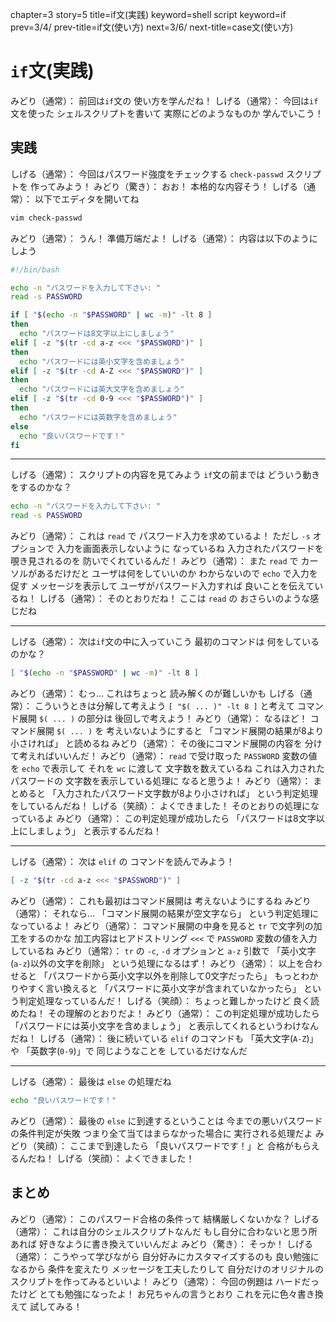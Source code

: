 chapter=3
story=5
title=if文(実践)
keyword=shell script
keyword=if
prev=3/4/
prev-title=if文(使い方)
next=3/6/
next-title=case文(使い方)

# `if`文(実践)

みどり（通常）：
  前回は`if`文の
  使い方を学んだね！
しげる（通常）：
  今回は`if`文を使った
  シェルスクリプトを書いて
  実際にどのようなものか
  学んでいこう！

## 実践

しげる（通常）：
  今回はパスワード強度をチェックする
  `check-passwd` スクリプトを
  作ってみよう！
みどり（驚き）：
  おお！
  本格的な内容そう！
しげる（通常）：
  以下でエディタを開いてね

```bash
vim check-passwd
```

みどり（通常）：
  うん！
  準備万端だよ！
しげる（通常）：
  内容は以下のようにしよう

```bash
#!/bin/bash

echo -n "パスワードを入力して下さい: "
read -s PASSWORD

if [ "$(echo -n "$PASSWORD" | wc -m)" -lt 8 ]
then
  echo "パスワードは8文字以上にしましょう"
elif [ -z "$(tr -cd a-z <<< "$PASSWORD")" ]
then
  echo "パスワードには英小文字を含めましょう"
elif [ -z "$(tr -cd A-Z <<< "$PASSWORD")" ]
then
  echo "パスワードには英大文字を含めましょう"
elif [ -z "$(tr -cd 0-9 <<< "$PASSWORD")" ]
then
  echo "パスワードには英数字を含めましょう"
else
  echo "良いパスワードです！"
fi
```

----

しげる（通常）：
  スクリプトの内容を見てみよう
  `if`文の前までは
  どういう動きをするのかな？

```bash
echo -n "パスワードを入力して下さい: "
read -s PASSWORD
```

みどり（通常）：
  これは `read` で
  パスワード入力を求めているよ！
  ただし `-s` オプションで
  入力を画面表示しないように
  なっているね
  入力されたパスワードを
  覗き見されるのを
  防いでくれているんだ！
みどり（通常）：
  また `read` で
  カーソルがあるだけだと
  ユーザは何をしていいのか
  わからないので
  `echo` で入力を促す
  メッセージを表示して
  ユーザがパスワード入力すれば
  良いことを伝えているね！
しげる（通常）：
  そのとおりだね！
  ここは `read` の
  おさらいのような感じだね

----

しげる（通常）：
  次は`if`文の中に入っていこう
  最初のコマンドは
  何をしているのかな？

```bash
[ "$(echo -n "$PASSWORD" | wc -m)" -lt 8 ]
```

みどり（通常）：
  むっ…
  これはちょっと
  読み解くのが難しいかも
しげる（通常）：
  こういうときは分解して考えよう
  `[ "$( ... )" -lt 8 ]` と考えて
  コマンド展開 `$( ... )` の部分は
  後回しで考えよう！
みどり（通常）：
  なるほど！
  コマンド展開 `$( ... )` を
  考えいないようにすると
  「コマンド展開の結果が8より小さければ」
  と読めるね
みどり（通常）：
  その後にコマンド展開の内容を
  分けて考えればいいんだ！
みどり（通常）：
  `read` で受け取った
  `PASSWORD` 変数の値を
  `echo` で表示して
  それを `wc` に渡して
  文字数を数えているね
  これは入力されたパスワードの
  文字数を表示している処理に
  なると思うよ！
みどり（通常）：
  まとめると
  「入力されたパスワード文字数が8より小さければ」
  という判定処理をしているんだね！
しげる（笑顔）：
  よくできました！
  そのとおりの処理になっているよ
みどり（通常）：
  この判定処理が成功したら
  「パスワードは8文字以上にしましょう」
  と表示するんだね！

----

しげる（通常）：
  次は `elif` の
  コマンドを読んでみよう！

```bash
[ -z "$(tr -cd a-z <<< "$PASSWORD")" ]
```

みどり（通常）：
  これも最初はコマンド展開は
  考えないようにするね
みどり（通常）：
  それなら…
  「コマンド展開の結果が空文字なら」
  という判定処理になっているよ！
みどり（通常）：
  コマンド展開の中身を見ると
  `tr` で文字列の加工をするのかな
  加工内容はヒアドストリング `<<<` で
  `PASSWORD` 変数の値を入力しているね
みどり（通常）：
  `tr` の `-c`, `-d` オプションと `a-z` 引数で
  「英小文字(`a-z`)以外の文字を削除」
  という処理になるはず！
みどり（通常）：
  以上を合わせると
  「パスワードから英小文字以外を削除して0文字だったら」
  もっとわかりやすく言い換えると
  「パスワードに英小文字が含まれていなかったら」
  という判定処理なっているんだ！
しげる（笑顔）：
  ちょっと難しかったけど
  良く読めたね！
  その理解のとおりだよ！
みどり（通常）：
  この判定処理が成功したら
  「パスワードには英小文字を含めましょう」
  と表示してくれるというわけなんだね！
しげる（通常）：
  後に続いている
  `elif` のコマンドも
  「英大文字(`A-Z`)」や
  「英数字(`0-9`)」で
  同じようなことを
  しているだけなんだ

----

しげる（通常）：
  最後は `else` の処理だね

```bash
echo "良いパスワードです！"
```

みどり（通常）：
  最後の `else` に到達するということは
  今までの悪いパスワードの条件判定が失敗
  つまり全て当てはまらなかった場合に
  実行される処理だよ
みどり（笑顔）：
  ここまで到達したら
  「良いパスワードです！」と
  合格がもらえるんだね！
しげる（笑顔）：
  よくできました！

## まとめ

みどり（通常）：
  このパスワード合格の条件って
  結構厳しくないかな？
しげる（通常）：
  これは自分のシェルスクリプトなんだ
  もし自分に合わないと思う所あれば
  好きなように書き換えていいんだよ
みどり（驚き）：
  そっか！
しげる（通常）：
  こうやって学びながら
  自分好みにカスタマイズするのも
  良い勉強になるから
  条件を変えたり
  メッセージを工夫したりして
  自分だけのオリジナルの
  スクリプトを作ってみるといいよ！
みどり（通常）：
  今回の例題は
  ハードだったけど
  とても勉強になったよ！
  お兄ちゃんの言うとおり
  これを元に色々書き換えて
  試してみる！

